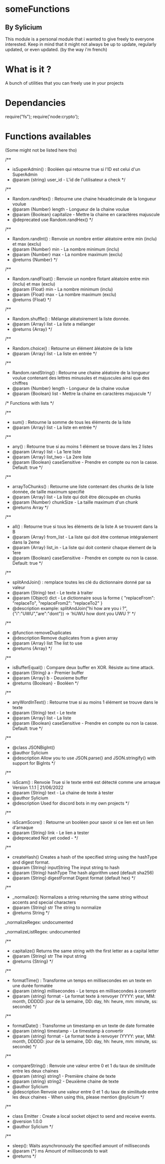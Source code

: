 # someFunctions
## By Sylicium

This module is a personal module that i wanted to give freely to everyone interested.
Keep in mind that it might not always be up to update, regularly updated, or even updated.
(by the way i'm french)

# What is it ?
A bunch of utilities that you can freely use in your projects

# Dependancies
require("fs");
require('node:crypto');

# Functions availables
(Some might not be listed here tho)

/**
 * isSuperAdmin() : Booléen qui retourne true si l'ID est celui d'un SuperAdmin
 * @param {string} user_id - L'id de l'utilisateur a check
 */

/**
 * Random.randHex() : Retourne une chaine héxadécimale de la longueur voulue
 * @param {Number} length - Longueur de la chaine voulue
 * @param {Boolean} capitalize - Mettre la chaine en caractères majuscule
 * @deprecated use Random.randHex()
 */

/**
 * Random.randInt() : Renvoie un nombre entier aléatoire entre min (inclu) et max (exclu)
 * @param {Number} min - La nombre minimum (inclu)
 * @param {Number} max - La nombre maximum (exclu)
 * @returns {Number}
 */

/**
 * Random.randFloat() : Renvoie un nombre flotant aléatoire entre min (inclu) et max (exclu)
 * @param {Float} min - La nombre minimum (inclu)
 * @param {Float} max - La nombre maximum (exclu)
 * @returns {Float}
 */

/**
 * Random.shuffle() : Mélange aléatoirement la liste donnée.
 * @param {Array} list - La liste a mélanger
 * @returns {Array}
 */

/**
 * Random.choice() : Retourne un élément àléatoire de la liste
 * @param {Array} list - La liste en entrée
 */

/**
 * Random.randString() : Retourne une chaine aléatoire de la longueur voulue contenant des lettres minusules et majuscules ainsi que des chiffres
 * @param {Number} length - Longueur de la chaine voulue
 * @param {Boolean} list - Mettre la chaine en caractères majuscule
 */


/* Functions with lists */

/**
 * sum() : Retourne la somme de tous les éléments de la liste
 * @param {Array} list - La liste en entrée
 */

/**
 * any() : Retourne true si au moins 1 élément se trouve dans les 2 listes
 * @param {Array} list - La 1ere liste
 * @param {Array} list_two - La 2ere liste
 * @param {Boolean} caseSensitive - Prendre en compte ou non la casse. Default: true
 */

/**
 * arrayToChunks() : Retourne une liste contenant des chunks de la liste donnée, de taille maximum specifié
 * @param {Array} list - La liste qui doit être découpée en chunks
 * @param {Number} chunkSize - La taille maximum d'un chunk
 * @returns Array
 */

/**
 * all() : Retourne true si tous les éléments de la liste A se trouvent dans la B
 * @param {Array} from_list - La liste qui doit être contenue intégralement dans la 2eme
 * @param {Array} list_in - La liste qui doit contenir chaque élement de la 1ere
 * @param {Boolean} caseSensitive - Prendre en compte ou non la casse. Default: true
 */


/**
 * splitAndJoin() : remplace toutes les clé du dictionnaire donné par sa valeur
 * @param {String} text - Le texte à traiter
 * @param {Object} dict - Le dictionnaire sous la forme { "replaceFrom": "replaceTo", "replaceFrom2": "replaceTo2" }
 * @description example: splitAndJoin("hi how are you i ?", {"i":"UWU","are":"dont"}) -> 'hUWU how dont you UWU ?'
 */

/**
 * @function removeDuplicates
 * @description Remove duplicates from a given array
 * @param {Array} list The list to use
 * @returns {Array}
 */

/**
 * isBufferEqual() : Compare deux buffer en XOR. Résiste au time attack.
 * @param {String} a - Premier buffer
 * @param {Array} b - Deuxieme buffer
 * @returns {Boolean} - Booléen
 */

/**
 * anyWordInText() : Retourne true si au moins 1 élément se trouve dans le texte
 * @param {String} text - Le texte
 * @param {Array} list - La liste
 * @param {Boolean} caseSensitive - Prendre en compte ou non la casse. Default: true
 */

/**
 * @class JSONBigInt()
 * @author Sylicium
 * @description Allow you to use JSON.parse() and JSON.stringify() with support for BigInts
 */

/**
 * isScam() : Renvoie True si le texte entré est détecté comme une arnaque Version 1.1.1 | 21/06/2022
 * @param {String} text - La chaine de texte à tester
 * @author Sylicium
 * @description Used for discord bots in my own projects
 */

/**
 * isScamScore() : Retourne un booléen pour savoir si ce lien est un lien d'arnaque
 * @param {String} link - Le lien a tester
 * @deprecated Not yet coded -
 */

/**
 * createHash() Creates a hash of the specified string using the hashType and digest format.
 * @param {String} inputString The input string to hash
 * @param {String} hashType The hash algorithm used (default sha256)
 * @param {String} digestFormat Digest format (default hex)
 */

/**
 * _normalize(): Normalizes a string returning the same string without accents and special characters
 * @param {String} str The string to normalize
 * @returns String
 */

_normalizeRegex: undocumented

_normalizeListRegex: undocumented

/**
 * capitalize() Returns the same string with the first letter as a capital letter 
 * @param {String} str The input string
 * @returns {String}
 */

/**
 * formatTime() : Transforme un temps en millisecondes en un texte en une durée formatée
 * @param {string} millisecondes - Le temps en millisecondes à convertir
 * @param {string} format - Le format texte à renvoyer (YYYY: year, MM: month, DDDDD: jour de la semaine, DD: day, hh: heure, mm: minute, ss: seconde)
 */

/**
 * formatDate() : Transforme un timestamp en un texte de date formatée
 * @param {string} timestamp - Le timestamp à convertir
 * @param {string} format - Le format texte à renvoyer (YYYY: year, MM: month, DDDDD: jour de la semaine, DD: day, hh: heure, mm: minute, ss: seconde)
 */


/**
 * compareString() : Renvoie une valeur entre 0 et 1 du taux de similitude entre les deux chaines
 * @param {string} string1 - Première chaine de texte
 * @param {string} string2 - Deuxième chaine de texte
 * @author Sylicium
 * @description Renvoie une valeur entre 0 et 1 du taux de similitude entre les deux chaines - When using this, please mention @sylicium
 */

/**
 * class Emitter : Create a local socket object to send and receive events.
 * @version 1.0.0
 * @author Sylicium
 */

/**
 * sleep(): Waits asynchronously the specified amount of milliseconds
 * @param {*} ms Amount of milliseconds to wait
 * @returns 
 */